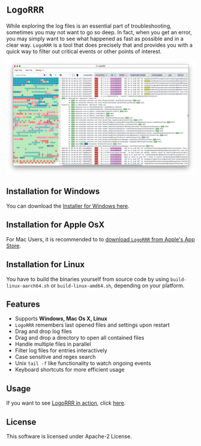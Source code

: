 # `LogoRRR`

While exploring the log files is an essential part of troubleshooting, sometimes you may not want to go so deep. In
fact, when you get an error, you may simply want to see what happened as fast as possible and in a clear way. `LogoRRR`
is a tool that does precisely that and provides you with a quick way to filter out critical events or other points of
interest.

![Screenshot of LogoRRR, version 23.2.1](docs/releases/23.2.1/screenshot-23.2.1.png?raw=true)


## Installation for Windows

You can download the [Installer for Windows here](https://github.com/rladstaetter/LogoRRR/releases/tag/23.2.1).

## Installation for Apple OsX

For Mac Users, it is recommended to to [download `LogoRRR` from Apple's App Store](https://apps.apple.com/at/app/logorrr/id1583786769?l=en&mt=12).

## Installation for Linux

You have to build the binaries yourself from source code by using `build-linux-aarch64.sh` or `build-linux-amd64.sh`, depending on your platform.

## Features

- Supports **Windows, Mac Os X, Linux**
- `LogoRRR` remembers last opened files and settings upon restart
- Drag and drop log files
- Drag and drop a directory to open all contained files
- Handle multiple files in parallel
- Filter log files for entries interactively
- Case sensitive and regex search
- Unix `tail -f` like functionality to watch ongoing events
- Keyboard shortcuts for more efficient usage

## Usage

If you want to see [LogoRRR in action](Usage.md), click [here](Usage.md).

## License

This software is licensed under Apache-2 License.

